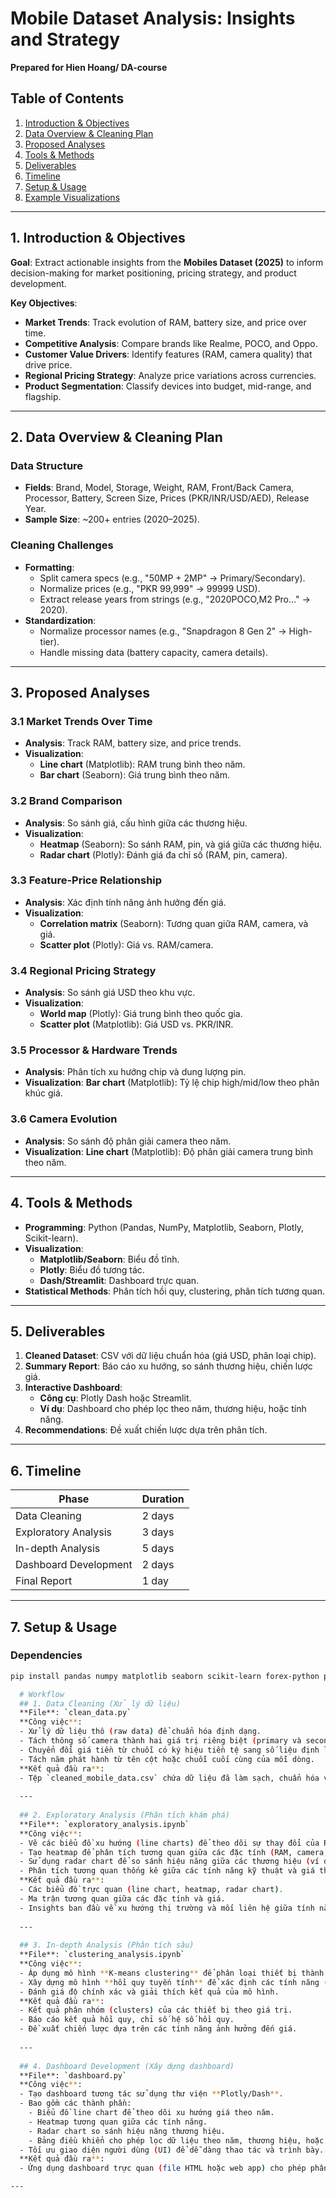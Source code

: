# Mobile Dataset Analysis: Insights and Strategy  
**Prepared for Hien Hoang/ DA-course**  

## Table of Contents  
1. [Introduction & Objectives](#introduction-objectives)  
2. [Data Overview & Cleaning Plan](#data-overview-cleaning-plan)  
3. [Proposed Analyses](#proposed-analyses)  
4. [Tools & Methods](#tools-methods)  
5. [Deliverables](#deliverables)
6. [Timeline](#timeline)
7. [Setup & Usage](#setup-usage)  
8. [Example Visualizations](#example-visualizations)  

---

## 1. Introduction & Objectives  
**Goal**: Extract actionable insights from the **Mobiles Dataset (2025)** to inform decision-making for market positioning, pricing strategy, and product development.  

**Key Objectives**:  
- **Market Trends**: Track evolution of RAM, battery size, and price over time.  
- **Competitive Analysis**: Compare brands like Realme, POCO, and Oppo.  
- **Customer Value Drivers**: Identify features (RAM, camera quality) that drive price.  
- **Regional Pricing Strategy**: Analyze price variations across currencies.  
- **Product Segmentation**: Classify devices into budget, mid-range, and flagship.  

---

## 2. Data Overview & Cleaning Plan  
### **Data Structure**  
- **Fields**: Brand, Model, Storage, Weight, RAM, Front/Back Camera, Processor, Battery, Screen Size, Prices (PKR/INR/USD/AED), Release Year.  
- **Sample Size**: ~200+ entries (2020–2025).  

### **Cleaning Challenges**  
- **Formatting**:  
  - Split camera specs (e.g., "50MP + 2MP" → Primary/Secondary).  
  - Normalize prices (e.g., "PKR 99,999" → 99999 USD).  
  - Extract release years from strings (e.g., "2020POCO,M2 Pro..." → 2020).  
- **Standardization**:  
  - Normalize processor names (e.g., "Snapdragon 8 Gen 2" → High-tier).  
  - Handle missing data (battery capacity, camera details).  

---

## 3. Proposed Analyses  
### **3.1 Market Trends Over Time**  
- **Analysis**: Track RAM, battery size, and price trends.  
- **Visualization**:  
  - **Line chart** (Matplotlib): RAM trung bình theo năm.  
  - **Bar chart** (Seaborn): Giá trung bình theo năm.  

### **3.2 Brand Comparison**  
- **Analysis**: So sánh giá, cấu hình giữa các thương hiệu.  
- **Visualization**:  
  - **Heatmap** (Seaborn): So sánh RAM, pin, và giá giữa các thương hiệu.  
  - **Radar chart** (Plotly): Đánh giá đa chỉ số (RAM, pin, camera).  

### **3.3 Feature-Price Relationship**  
- **Analysis**: Xác định tính năng ảnh hưởng đến giá.  
- **Visualization**:  
  - **Correlation matrix** (Seaborn): Tương quan giữa RAM, camera, và giá.  
  - **Scatter plot** (Plotly): Giá vs. RAM/camera.  

### **3.4 Regional Pricing Strategy**  
- **Analysis**: So sánh giá USD theo khu vực.  
- **Visualization**:  
  - **World map** (Plotly): Giá trung bình theo quốc gia.  
  - **Scatter plot** (Matplotlib): Giá USD vs. PKR/INR.  

### **3.5 Processor & Hardware Trends**  
- **Analysis**: Phân tích xu hướng chip và dung lượng pin.  
- **Visualization**: **Bar chart** (Matplotlib): Tỷ lệ chip high/mid/low theo phân khúc giá.  

### **3.6 Camera Evolution**  
- **Analysis**: So sánh độ phân giải camera theo năm.  
- **Visualization**: **Line chart** (Matplotlib): Độ phân giải camera trung bình theo năm.  

---

## 4. Tools & Methods  
- **Programming**: Python (Pandas, NumPy, Matplotlib, Seaborn, Plotly, Scikit-learn).  
- **Visualization**:  
  - **Matplotlib/Seaborn**: Biểu đồ tĩnh.  
  - **Plotly**: Biểu đồ tương tác.  
  - **Dash/Streamlit**: Dashboard trực quan.  
- **Statistical Methods**: Phân tích hồi quy, clustering, phân tích tương quan.  

---

## 5. Deliverables  
1. **Cleaned Dataset**: CSV với dữ liệu chuẩn hóa (giá USD, phân loại chip).  
2. **Summary Report**: Báo cáo xu hướng, so sánh thương hiệu, chiến lược giá.  
3. **Interactive Dashboard**:  
   - **Công cụ**: Plotly Dash hoặc Streamlit.  
   - **Ví dụ**: Dashboard cho phép lọc theo năm, thương hiệu, hoặc tính năng.  
4. **Recommendations**: Đề xuất chiến lược dựa trên phân tích.
    
---

## 6. Timeline  
| **Phase**               | **Duration** |  
|-------------------------|--------------|  
| Data Cleaning           | 2 days       |  
| Exploratory Analysis    | 3 days       |  
| In-depth Analysis       | 5 days       |  
| Dashboard Development   | 2 days       |  
| Final Report            | 1 day        |  

---

## 7. Setup & Usage  
### **Dependencies**  
```bash
pip install pandas numpy matplotlib seaborn scikit-learn forex-python plotly

  # Workflow
  ## 1. Data Cleaning (Xử lý dữ liệu)  
  **File**: `clean_data.py`  
  **Công việc**:  
  - Xử lý dữ liệu thô (raw data) để chuẩn hóa định dạng.  
  - Tách thông số camera thành hai giá trị riêng biệt (primary và secondary).  
  - Chuyển đổi giá tiền từ chuỗi có ký hiệu tiền tệ sang số liệu định lượng (ví dụ: "PKR 99,999" → 99999 USD).  
  - Tách năm phát hành từ tên cột hoặc chuỗi cuối cùng của mỗi dòng.  
  **Kết quả đầu ra**:  
  - Tệp `cleaned_mobile_data.csv` chứa dữ liệu đã làm sạch, chuẩn hóa và sẵn sàng cho phân tích.  
  
  ---
  
  ## 2. Exploratory Analysis (Phân tích khám phá)  
  **File**: `exploratory_analysis.ipynb`  
  **Công việc**:  
  - Vẽ các biểu đồ xu hướng (line charts) để theo dõi sự thay đổi của RAM, dung lượng pin, kích thước màn hình và giá theo năm.  
  - Tạo heatmap để phân tích tương quan giữa các đặc tính (RAM, camera, dung lượng pin) và giá cả.  
  - Sử dụng radar chart để so sánh hiệu năng giữa các thương hiệu (ví dụ: Realme, POCO, Oppo) dựa trên RAM, dung lượng pin và giá.  
  - Phân tích tương quan thống kê giữa các tính năng kỹ thuật và giá thành sản phẩm.  
  **Kết quả đầu ra**:  
  - Các biểu đồ trực quan (line chart, heatmap, radar chart).  
  - Ma trận tương quan giữa các đặc tính và giá.  
  - Insights ban đầu về xu hướng thị trường và mối liên hệ giữa tính năng và giá.  
  
  ---
  
  ## 3. In-depth Analysis (Phân tích sâu)  
  **File**: `clustering_analysis.ipynb`  
  **Công việc**:  
  - Áp dụng mô hình **K-means clustering** để phân loại thiết bị thành các nhóm "best value" (thiết bị có tính năng cao nhưng giá thấp).  
  - Xây dựng mô hình **hồi quy tuyến tính** để xác định các tính năng (RAM, độ phân giải camera, dung lượng pin) có ảnh hưởng mạnh đến giá bán.  
  - Đánh giá độ chính xác và giải thích kết quả của mô hình.  
  **Kết quả đầu ra**:  
  - Kết quả phân nhóm (clusters) của các thiết bị theo giá trị.  
  - Báo cáo kết quả hồi quy, chỉ số hệ số hồi quy.  
  - Đề xuất chiến lược dựa trên các tính năng ảnh hưởng đến giá.  
  
  ---
  
  ## 4. Dashboard Development (Xây dựng dashboard)  
  **File**: `dashboard.py`  
  **Công việc**:  
  - Tạo dashboard tương tác sử dụng thư viện **Plotly/Dash**.  
  - Bao gồm các thành phần:  
    - Biểu đồ line chart để theo dõi xu hướng giá theo năm.  
    - Heatmap tương quan giữa các tính năng.  
    - Radar chart so sánh hiệu năng thương hiệu.  
    - Bảng điều khiển cho phép lọc dữ liệu theo năm, thương hiệu, hoặc phân khúc giá.  
  - Tối ưu giao diện người dùng (UI) để dễ dàng thao tác và trình bày.  
  **Kết quả đầu ra**:  
  - Ứng dụng dashboard trực quan (file HTML hoặc web app) cho phép phân tích dữ liệu linh hoạt và tương tác.  

---
 
